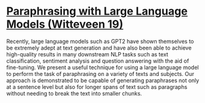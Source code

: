 # [Paraphrasing with Large Language Models (Witteveen 19)](https://aclanthology.org/D19-5623.pdf)

Recently, large language models such as GPT2 have shown themselves to be extremely adept at text generation and have also been able to achieve high-quality results in many downstream NLP tasks such as text classification, sentiment analysis and question answering with the aid of fine-tuning. We present a useful technique for using a large language model to perform the task of paraphrasing on a variety of texts and subjects. Our approach is demonstrated to be capable of generating paraphrases not only at a sentence level but also for longer spans of text such as paragraphs without needing to break the text into smaller chunks.

